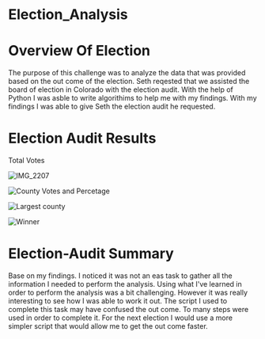 # Election_Analysis
# Overview Of Election
The purpose of this challenge was to analyze the data that was provided based on the out come of the election. Seth reqested 
that we assisted the board of election in Colorado with the election audit. With the help of Python I was asble to write algorithims to help me with my findings. With my findings I was able to give Seth the election audit he requested.

# Election Audit Results
Total Votes

![IMG_2207](https://user-images.githubusercontent.com/79114781/111089020-5192c700-8500-11eb-881e-44e8d1077c96.jpg)


![County Votes and Percetage](https://user-images.githubusercontent.com/79114781/111089621-ff9f7080-8502-11eb-8233-7c3dc69accae.jpg)

![Largest county](https://user-images.githubusercontent.com/79114781/111089643-147c0400-8503-11eb-877c-901d5dea9e89.jpg)

![Winner](https://user-images.githubusercontent.com/79114781/111089656-2a89c480-8503-11eb-955d-e22b990ab609.jpg)


# Election-Audit Summary
Base on my findings. I noticed it was not an eas task to gather all the information I needed to perform the analysis. Using what I've learned in order to perform the analysis was a bit challenging. However it was really interesting to see how I was able to work it out. The script I used to complete this task may have confused the out come. To many steps were used in order to complete it. For the next election I would use a more simpler script that would allow me to get the out come faster. 
